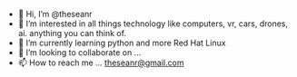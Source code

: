 - 👋 Hi, I’m @theseanr
- 👀 I’m interested in all things technology like computers, vr, cars, drones, ai. anything you can think of.
- 🌱 I’m currently learning python and more Red Hat Linux
- 💞️ I’m looking to collaborate on ...
- 📫 How to reach me ... theseanr@gmail.com

<!---
theseanr/theseanr is a ✨ special ✨ repository because its `README.md` (this file) appears on your GitHub profile.
You can click the Preview link to take a look at your changes.
--->

